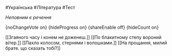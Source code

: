 #Українська #Література #Тест

*Неповним є речення*

{noChangeVote on}
{hideProgress on}
{shareEnable off}
{hideCount on}

[[Згаяного часу і конем не доженеш.]]
[[По блакитному степу вороний вітер.]]
[[Пахло колосом, стернями і волошками.]]
[[На прощання, милий брате. що сказать тобі?]]
